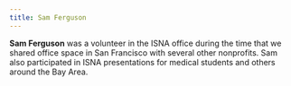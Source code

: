 ```yaml
---
title: Sam Ferguson
---
```


**Sam Ferguson** was a volunteer in the <span class="caps">ISNA</span> office during the time that we shared office space in San Francisco with several other nonprofits. Sam also participated in <span class="caps">ISNA</span> presentations for medical students and others around the Bay Area.